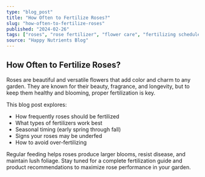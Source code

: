 ```yaml
---
type: "blog_post"
title: "How Often to Fertilize Roses?"
slug: "how-often-to-fertilize-roses"
published: "2024-02-26"
tags: ["roses", "rose fertilizer", "flower care", "fertilizing schedule", "gardening tips"]
source: "Happy Nutrients Blog"
---
```


## How Often to Fertilize Roses?

Roses are beautiful and versatile flowers that add color and charm to any garden. They are known for their beauty, fragrance, and longevity, but to keep them healthy and blooming, proper fertilization is key.

This blog post explores:

- How frequently roses should be fertilized
- What types of fertilizers work best
- Seasonal timing (early spring through fall)
- Signs your roses may be underfed
- How to avoid over-fertilizing

Regular feeding helps roses produce larger blooms, resist disease, and maintain lush foliage. Stay tuned for a complete fertilization guide and product recommendations to maximize rose performance in your garden.

